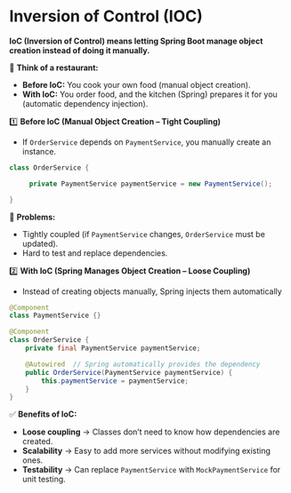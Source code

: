 # Inversion of Control (IOC)


**IoC (Inversion of Control) means letting Spring Boot manage object creation instead of doing it manually.**

🚀 **Think of a restaurant:**

* **Before IoC:** You cook your own food (manual object creation).
* **With IoC:** You order food, and the kitchen (Spring) prepares it for you (automatic dependency injection).


1️⃣ **Before IoC (Manual Object Creation – Tight Coupling)**

* If `OrderService` depends on `PaymentService`, you manually create an instance.

```JAVA
class OrderService {

     private PaymentService paymentService = new PaymentService();

}
```

🚨 **Problems:**

* Tightly coupled (if `PaymentService` changes, `OrderService` must be updated).
* Hard to test and replace dependencies.


2️⃣ **With IoC (Spring Manages Object Creation – Loose Coupling)**

* Instead of creating objects manually, Spring injects them automatically

```JAVA
@Component
class PaymentService {}

@Component
class OrderService {
    private final PaymentService paymentService;

    @Autowired  // Spring automatically provides the dependency
    public OrderService(PaymentService paymentService) {
        this.paymentService = paymentService;
    }
}

```


✅ **Benefits of IoC:**

* **Loose coupling** → Classes don’t need to know how dependencies are created.
* **Scalability** → Easy to add more services without modifying existing ones.
* **Testability** → Can replace `PaymentService` with `MockPaymentService` for unit testing.

